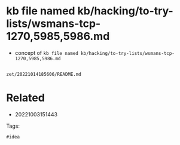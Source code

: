 # kb file named kb/hacking/to-try-lists/wsmans-tcp-1270,5985,5986.md

- concept of `kb file named kb/hacking/to-try-lists/wsmans-tcp-1270,5985,5986.md`

```
```

` zet/20221014185606/README.md `

# Related

- 20221003151443

Tags:

    #idea
